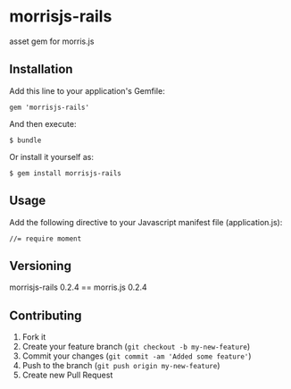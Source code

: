 # morrisjs-rails

asset gem for morris.js

## Installation

Add this line to your application's Gemfile:

    gem 'morrisjs-rails'

And then execute:

    $ bundle

Or install it yourself as:

    $ gem install morrisjs-rails

## Usage

Add the following directive to your Javascript manifest file (application.js):

    //= require moment

## Versioning

morrisjs-rails 0.2.4 == morris.js 0.2.4


## Contributing

1. Fork it
2. Create your feature branch (`git checkout -b my-new-feature`)
3. Commit your changes (`git commit -am 'Added some feature'`)
4. Push to the branch (`git push origin my-new-feature`)
5. Create new Pull Request
